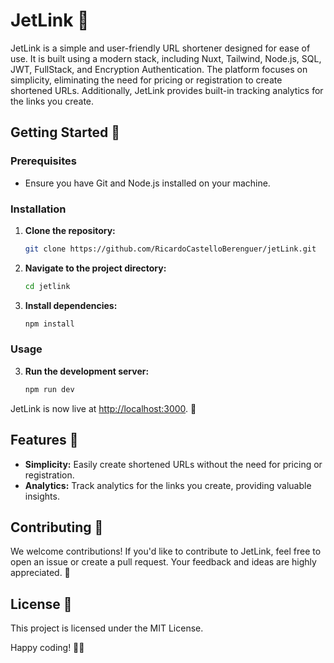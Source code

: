 # JetLink 🚀

JetLink is a simple and user-friendly URL shortener designed for ease of use. It is built using a modern stack, including Nuxt, Tailwind, Node.js, SQL, JWT, FullStack, and Encryption Authentication. The platform focuses on simplicity, eliminating the need for pricing or registration to create shortened URLs. Additionally, JetLink provides built-in tracking analytics for the links you create.

## Getting Started 🏹

### Prerequisites

- Ensure you have Git and Node.js installed on your machine.

### Installation

1. **Clone the repository:**

   ```bash
   git clone https://github.com/RicardoCastelloBerenguer/jetLink.git

   ```

2. **Navigate to the project directory:**

   ```bash
   cd jetlink

   ```

3. **Install dependencies:**
   ```bash
   npm install
   ```

### Usage

3. **Run the development server:**
   ```bash
   npm run dev
   ```

JetLink is now live at [http://localhost:3000](http://localhost:3000). 🚀

## Features 🌟

- **Simplicity:** Easily create shortened URLs without the need for pricing or registration.
- **Analytics:** Track analytics for the links you create, providing valuable insights.

## Contributing 🤝

We welcome contributions! If you'd like to contribute to JetLink, feel free to open an issue or create a pull request. Your feedback and ideas are highly appreciated. 🌟

## License 📄

This project is licensed under the MIT License.

Happy coding! 🚀✨
